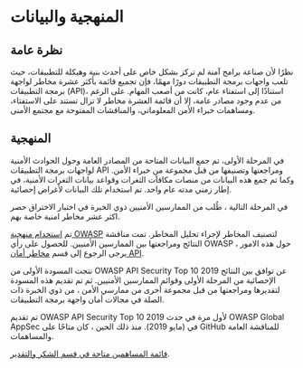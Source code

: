 # المنهجية والبيانات


## نظرة عامة

نظرًا لأن صناعة برامج آمنة لم تركز بشكل خاص على أحدث بنية وهيكلة للتطبيقات، حيث تلعب واجهات برمجة التطبيقات دورًا مهمًا، فإن تجميع قائمة بأكثر عشرة مخاطر لواجهة برمجة التطبيقات (API)، استنادًا إلى استفتاء عام، كانت من أصعب المهام. على الرغم من عدم وجود مصادر عامة، إلا أن قائمة العشرة مخاطر لا تزال تستند على الاستفتاء، ومساهمات خبراء الأمن المعلوماتي، والمناقشات المفتوحة مع مجتمع الأمنى.

## المنهجية

في المرحلة الأولى، تم جمع البيانات المتاحة من المصادر العامة وحول الحوادث الأمنية لواجهات برمجة التطبيقات API ومراجعتها وتصنيفها من قبل مجموعة من خبراء الأمن. وكما تم جمع هذه البيانات من منصات مكافآت الثغرات وقواعد بيانات الثغرات الأمنية، في إطار زمني مدته عام واحد. تم استخدام تلك البيانات لأغراض إحصائية.
 
 في المرحلة التالية ، طُلب من الممارسين الأمنيين ذوي الخبرة في اختبار الاختراق حصر اكثر عشر مخاطر امنية خاصة بهم.
 
تم [استخدام منهجية OWASP][1] لتصنيف المخاطر لإجراء تحليل المخاطر. تمت مناقشة النتائج ومراجعتها بين الممارسين الأمنيين. للحصول على رأي OWASP حول هذه الامور ، يرجى الرجوع إلى قسم [مخاطر أمان API][2].
    
 نتجت المسودة الأولى من OWASP API Security Top 10 2019 عن توافق بين النتائج الإحصائية من المرحلة الأولى وقوائم الممارسين الأمنيين. ثم تم تقديم هذه المسودة لتقديرها ومراجعتها من قبل مجموعة أخرى من ممارسي الأمن ، من ذوي الخبرة ذات الصلة في مجالات أمان واجهة برمجة التطبيقات.

تم تقديم OWASP API Security Top 10 2019 لأول مرة في حدث OWASP Global AppSec في (مايو 2019). منذ ذلك الحين ، كان متاحًا على GitHub للمناقشة العامة والمساهمات.

[قائمة المساهمين متاحة في قسم الشكر والتقدير][3].
  

[1]: https://www.owasp.org/index.php/OWASP_Risk_Rating_Methodology
[2]: ./0x10-api-security-risks.md
[3]: ./0xd1-acknowledgments.md
